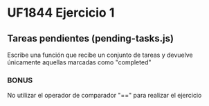 # UF1844 Ejercicio 1

## Tareas pendientes (pending-tasks.js)

Escribe una función que recibe un conjunto de tareas y devuelve únicamente aquellas marcadas como "completed"

### BONUS

No utilizar el operador de comparador "==" para realizar el ejercicio


